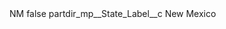<?xml version="1.0" encoding="UTF-8"?>
<CustomMetadata xmlns="http://soap.sforce.com/2006/04/metadata" xmlns:xsi="http://www.w3.org/2001/XMLSchema-instance" xmlns:xsd="http://www.w3.org/2001/XMLSchema">
    <label>NM</label>
    <protected>false</protected>
    <values>
        <field>partdir_mp__State_Label__c</field>
        <value xsi:type="xsd:string">New Mexico</value>
    </values>
</CustomMetadata>
